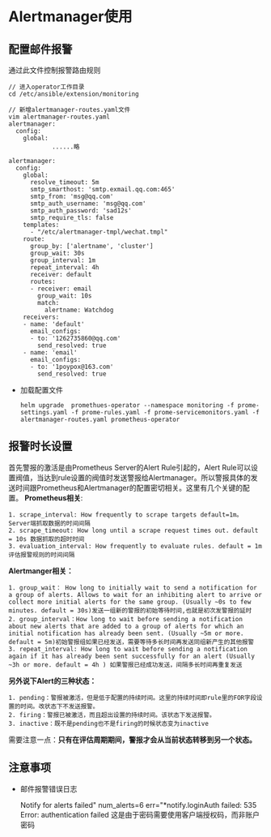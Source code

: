 # Alertmanager使用

## 配置邮件报警

通过此文件控制报警路由规则

```
// 进入operator工作目录
cd /etc/ansible/extension/monitoring

// 新增alertmanager-routes.yaml文件
vim alertmanager-routes.yaml
alertmanager:
  config:
    global:
			......略
        
alertmanager:
  config:
    global:
      resolve_timeout: 5m
      smtp_smarthost: 'smtp.exmail.qq.com:465'
      smtp_from: 'msg@qq.com'
      smtp_auth_username: 'msg@qq.com'
      smtp_auth_password: 'sad12s'
      smtp_require_tls: false
    templates:
      - "/etc/alertmanager-tmpl/wechat.tmpl"
    route:
      group_by: ['alertname', 'cluster']
      group_wait: 30s
      group_interval: 1m
      repeat_interval: 4h
      receiver: default
      routes:
      - receiver: email
        group_wait: 10s
        match:
          alertname: Watchdog
    receivers:
    - name: 'default'
      email_configs:
      - to: '1262735860@qq.com'
        send_resolved: true
    - name: 'email'
      email_configs:
      - to: '1poypox@163.com'
        send_resolved: true
```

- 加载配置文件

  ```
  helm upgrade  promethues-operator --namespace monitoring -f prome-settings.yaml -f prome-rules.yaml -f prome-servicemonitors.yaml -f alertmanager-routes.yaml prometheus-operator
  ```

## 报警时长设置

首先警报的激活是由Prometheus Server的Alert Rule引起的，Alert Rule可以设置阀值，当达到rule设置的阀值时发送警报给Alertmanager。所以警报具体的发送时间跟Prometheus和Alertmanager的配置密切相关。这里有几个关键的配置。
**Prometheus相关**:

```
1. scrape_interval: How frequently to scrape targets default=1m。Server端抓取数据的时间间隔
2. scrape_timeout: How long until a scrape request times out. default = 10s 数据抓取的超时时间
3. evaluation_interval: How frequently to evaluate rules. default = 1m 评估报警规则的时间间隔
```

**Alertmanger相关：**

```
1. group_wait： How long to initially wait to send a notification for a group of alerts. Allows to wait for an inhibiting alert to arrive or collect more initial alerts for the same group. (Usually ~0s to few minutes. default = 30s)发送一组新的警报的初始等待时间,也就是初次发警报的延时
2. group_interval：How long to wait before sending a notification about new alerts that are added to a group of alerts for which an initial notification has already been sent. (Usually ~5m or more. default = 5m)初始警报组如果已经发送，需要等待多长时间再发送同组新产生的其他报警
3. repeat_interval: How long to wait before sending a notification again if it has already been sent successfully for an alert (Usually ~3h or more. default = 4h ) 如果警报已经成功发送，间隔多长时间再重复发送
```

**另外说下Alert的三种状态：**

```
1. pending：警报被激活，但是低于配置的持续时间。这里的持续时间即rule里的FOR字段设置的时间。改状态下不发送报警。
2. firing：警报已被激活，而且超出设置的持续时间。该状态下发送报警。
3. inactive：既不是pending也不是firing的时候状态变为inactive
```

需要注意一点：**只有在评估周期期间，警报才会从当前状态转移到另一个状态。**

## 注意事项

- 邮件报警错误日志

  Notify for alerts failed" num_alerts=6 err="*notify.loginAuth failed: 535 Error: authentication failed
  这是由于密码需要使用客户端授权码，而非账户密码
